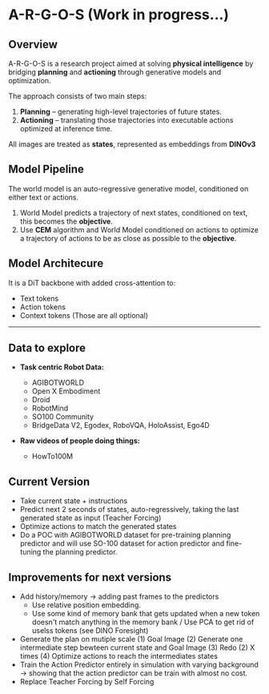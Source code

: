 # A-R-G-O-S (Work in progress...)

## Overview  
A-R-G-O-S is a research project aimed at solving **physical intelligence** by bridging **planning** and **actioning** through generative models and optimization.

The approach consists of two main steps:  
1. **Planning** – generating high-level trajectories of future states.
2. **Actioning** – translating those trajectories into executable actions optimized at inference time.

All images are treated as **states**, represented as embeddings from **DINOv3**

## Model Pipeline
The world model is an auto-regressive generative model, conditioned on either text or actions.
1. World Model predicts a trajectory of next states, conditioned on text, this becomes the **objective**.
2. Use **CEM** algorithm and World Model conditioned on actions to optimize a trajectory of actions to be as close as possible to the **objective**.

## Model Architecure
It is a DiT backbone with added cross-attention to:
- Text tokens
- Action tokens
- Context tokens
(Those are all optional)

---

## Data to explore
- **Task centric Robot Data:**
    - AGIBOTWORLD
    - Open X Embodiment
    - Droid
    - RobotMind
    - SO100 Community
    - BridgeData V2, Egodex, RoboVQA, HoloAssist, Ego4D

- **Raw videos of people doing things:**
    - HowTo100M

## Current Version
- Take current state + instructions
- Predict next 2 seconds of states, auto-regressively, taking the last generated state as input (Teacher Forcing)
- Optimize actions to match the generated states
- Do a POC with AGIBOTWORLD dataset for pre-training planning predictor and will use SO-100 dataset for action predictor and fine-tuning the planning predictor.

## Improvements for next versions
- Add history/memory -> adding past frames to the predictors
    - Use relative position embedding.
    - Use some kind of memory bank that gets updated when a new token doesn't match anything in the memory bank / Use PCA to get rid of uselss tokens (see DINO Foresight)
- Generate the plan on mutiple scale
    (1) Goal Image
    (2) Generate one intermediate step bewteen current state and Goal Image
    (3) Redo (2) X times
    (4) Optimize actions to reach the intermediates states
- Train the Action Predictor entirely in simulation with varying background -> showing that the action predictor can be train with almost no cost.
- Replace Teacher Forcing by Self Forcing
